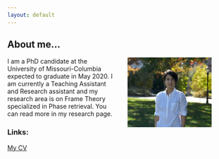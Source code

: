 ```yaml
---
layout: default
---
```

 

## About me...

<!-- wp:image {"id":81,"width":242,"height":128,"sizeSlug":"small"} -->
<figure class="wp-block-image size-small is-resized"><img src="pic.jpeg" alt="my photo" class="wp-image-81" align="right" style="width:45%; margin-left:25px"/></figure>
<!-- /wp:image -->

I am a PhD candidate at the University of Missouri-Columbia expected to graduate in May 2020. I am currently a Teaching Assistant and Research assistant and my research area is on Frame Theory specialized in Phase retrieval. You can read more in my research page. 

### Links:

[My CV](https://dorigh.github.io/resume/)
